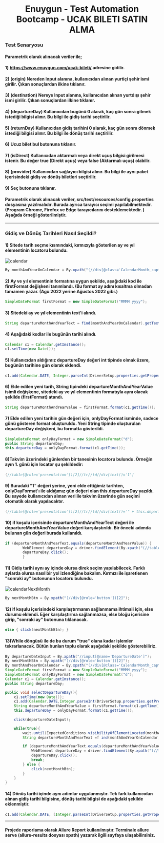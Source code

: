 <h1 align="center"> Enuygun - Test Automation Bootcamp - UCAK BILETI SATIN ALMA  </h1>

### Test Senaryosu
#### Parametrik olarak alınacak veriler ile;
#### 1) https://www.enuygun.com/ucak-bileti/ adresine gidilir.
#### 2) (origin) Nereden Input alanına, kullanıcıdan alınan yurtiçi şehir ismi girilir. Çıkan sonuçlardan ilkine tıklanır.
#### 3) (destination) Nereye Input alanına, kullanıcıdan alınan yurtdışı şehir ismi girilir. Çıkan sonuçlardan ilkine tıklanır.
#### 4) (departureDay) Kullanıcıdan bugünü 0 alarak, kaç gün sonra gitmek istediği bilgisi alınır. Bu bilgi ile gidiş tarihi seçtirilir.
#### 5) (returnDay) Kullanıcıdan gidiş tarihini 0 alarak, kaç gün sonra dönmek istediği bilgisi alınır. Bu bilgi ile dönüş tarihi seçtirilir.
#### 6) Ucuz bilet bul butonuna tıklanır.
#### 7) (isDirect) Kullanıcıdan aktarmalı veya direkt uçuş bilgisi girilmesi istenir. Bu değer true (Direkt uçuş) veya false (Aktarmalı uçuş) olabilir. 
#### 8) (provider) Kullanıcıdan sağlayıcı bilgisi alınır. Bu bilgi ile aynı paket içerisindeki gidiş ve dönüş biletleri seçtirilir.
#### 9) Seç butonuna tıklanır.

#### Parametrik olarak alınacak veriler, src/test/resources/config.properties dosyasına yazılmalıdır. Burada ayrıca tarayıcı seçimi yapılabilmektedir. (Program Chrome, Firefox ve Edge tarayıcılarını desteklemektedir. ) Aşağıda örneği gösterilmiştir.

---

### Gidiş ve Dönüş Tarihleri Nasıl Seçildi?

#### 1) Sitede tarih seçme kısmındaki, kırmızıyla gösterilen ay ve yıl elementinin locatoru bulundu.
![calendar](https://user-images.githubusercontent.com/107454207/185793264-8edfe694-dae0-4a6b-b616-d537a8530d80.png)
```java
By monthAndYearOnCalendar = By.xpath("(//div[@class='CalendarMonth_caption CalendarMonth_caption_1'])[2]");
```
#### 2) Ay ve yıl elementinin formatına uygun şekilde, aşağıdaki kod ile firstFormat değişkeni tanımlandı. (Bu format ay adını kısaltma olmadan tamamen yazar. (Agu 2022 yerine Ağustos 2022 gibi.)
```java
SimpleDateFormat firstFormat = new SimpleDateFormat("MMMM yyyy");
```
#### 3) Sitedeki ay ve yıl elementinin text'i alındı.
```java
String departureMonthAndYearText = find(monthAndYearOnCalendar).getText();
```
#### 4) Aşağıdaki kodlar ile bugünün tarihi alındı.
```java
Calendar c1 = Calendar.getInstance();
c1.setTime(new Date());
```
#### 5) Kullanıcıdan aldığımız departureDay değeri int tipinde olmak üzere, bugünün tarihine gün olarak eklendi.
```java
c1.add(Calendar.DATE, Integer.parseInt(DriverSetup.properties.getProperty("departureDay")));
```

#### 6) Elde edilen yeni tarih, String tipindeki departureMonthAndYearValue isimli değişkene, sitedeki ay ve yıl elementinin formatıyla aynı olacak şekilde (firstFormat) atandı.
```java
String departureMonthAndYearValue = firstFormat.format(c1.getTime());
```
#### 7) Elde edilen yeni tarihin gün değeri için, onlyDayFormat isminde, sadece günü gösteren format oluşturuldu. Yeni String tipinde oluşturulan departureDay değişkeni, bu formatta gösterildi.
```java
SimpleDateFormat onlyDayFormat = new SimpleDateFormat("d");
public String departureDay;
this.departureDay = onlyDayFormat.format(c1.getTime());
```
#### 8)Takvim üzerindeki günlerden bir tanesinin locatoru bulundu. Örneğin ayın 1. günü için locator şu şekildedir:
```java
(//table[@role='presentation'])[2]//tr//td//div[text()='1']
```
#### 9) Buradaki "1" değeri yerine, yeni elde ettiğimiz tarihten, onlyDayFormat'ı ile aldığımız gün değeri olan this.departureDay yazıldı. Bu sayede kullanıcıdan alınan veri ile takvim üzerinde gün seçimi otomatik olarak yapılacaktır.
```java
(//table[@role='presentation'])[2]//tr//td//div[text()='" + this.departureDay + "']
```
#### 10) if koşulu içerisinde departureMonthAndYearText değeri ile departureMonthAndYearValue değeri karşılaştırıldı. Bir önceki adımda bulunan gün değeri burada kullanıldı.
```java
if (departureMonthAndYearText.equals(departureMonthAndYearValue)) {
        WebElement departureDay = driver.findElement(By.xpath("(//table[@role='presentation'])[2]//tr//td//div[text()='" + this.departureDay + "']"));
        departureDay.click();
        }
```
#### 11) Gidiş tarihi aynı ay içinde olursa direk seçim yapılabilecek. Farklı aylarda olursa nasıl bir yol izlendiğine bakalım. Kırmızı ile işaretlenen "sonraki ay" butonunun locatoru bulundu.
![calendarNextMonth](https://user-images.githubusercontent.com/107454207/185793288-c47c51c2-7d55-430d-b577-24bc2e6e2a5b.png)
```java
By nextMonthBtn = By.xpath("(//div[@role='button'])[2]");
```
#### 12) if koşulu içerisindeki karşılaştırmanın sağlanmama ihtimali için, else durumu eklendi. Eğer karşılaştırma sağlanmazsa, else bloğu içerisine girip, "sonraki ay" butonuna tıklanacak.  
```java
else { click(nextMonthBtn); }
```
#### 13)While döngüsü ile de bu durum "true" olana kadar işlemler tekrarlanacak. Bütün bunları toplu olarak aşağıdaki şekilde gösterebiliriz.
```java
By departureDateInput = By.xpath("//input[@name='DepartureDate']");
By nextMonthBtn = By.xpath("(//div[@role='button'])[2]");
By monthAndYearOnCalendar = By.xpath("(//div[@class='CalendarMonth_caption CalendarMonth_caption_1'])[2]");
SimpleDateFormat firstFormat = new SimpleDateFormat("MMMM yyyy");
SimpleDateFormat onlyDayFormat = new SimpleDateFormat("d");
Calendar c1 = Calendar.getInstance();
public String departureDay;

public void selectDepartureDay(){
    c1.setTime(new Date());
    c1.add(Calendar.DATE,Integer.parseInt(DriverSetup.properties.getProperty("departureDay")));
    String departureMonthAndYearValue = firstFormat.format(c1.getTime());
    this.departureDay = onlyDayFormat.format(c1.getTime());
    
    click(departureDateInput);

    while(true){
        wait.until(ExpectedConditions.visibilityOfElementLocated(monthAndYearOnCalendar));
        String departureMonthAndYearText =f ind(monthAndYearOnCalendar).getText();

        if (departureMonthAndYearText.equals(departureMonthAndYearValue)) {
            WebElement departureDay = driver.findElement(By.xpath("(//table[@role='presentation'])[2]//tr//td//div[text()='"+this.departureDay+"']"));
            departureDay.click();
            break;
        } else {
            click(nextMonthBtn);
        }
    }
}
```
#### 14) Dönüş tarihi içinde aynı adımlar uygulanmıştır. Tek fark kullanıcıdan alınan gidiş tarihi bilgisine, dönüş tarihi bilgisi de aşağıdaki şekilde eklenmiştir.
```java
c1.add(Calendar.DATE, (Integer.parseInt(DriverSetup.properties.getProperty("departureDay"))) + (Integer.parseInt(DriverSetup.properties.getProperty("returnDay"))));
```
---
#### Projede raporlama olarak Allure Report kullanılmıştır. Terminale allure serve (allure-results dosyası xpath) yazarak ilgili sayfaya ulaşabilirsiniz.